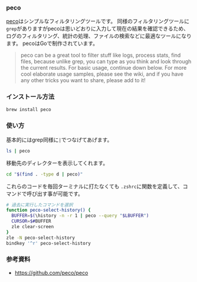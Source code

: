 ### peco

[peco](https://github.com/peco/peco)はシンプルなフィルタリングツールです。
同様のフィルタリングツールに `grep`がありますがpecoは思いどおりに入力して現在の結果を確認できるため、ログのフィルタリング、統計の処理、ファイルの検索などに最適なツールになります。
pecoはGoで制作されています。

>peco can be a great tool to filter stuff like logs, process stats, find files, because unlike grep, you can type as you think and look through the current results.
For basic usage, continue down below. For more cool elaborate usage samples, please see the wiki, and if you have any other tricks you want to share, please add to it!

### インストール方法

```sh
brew install peco
```

### 使い方

基本的にはgrep同様に`|`でつなげてあげます。

```sh
ls | peco
```

移動先のディレクターを表示してくれます。

```sh
cd "$(find . -type d | peco)" 
```
これらのコードを毎回ターミナルに打たなくても `.zshrc`に関数を定義して、コマンドで呼び出す事が可能です。

```sh
# 過去に実行したコマンドを選択
function peco-select-history() {
  BUFFER=$(\history -n -r 1 | peco --query "$LBUFFER")
  CURSOR=$#BUFFER
  zle clear-screen
}
zle -N peco-select-history
bindkey '^r' peco-select-history
```

### 参考資料

- https://github.com/peco/peco
